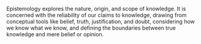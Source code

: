 
Epistemology explores the nature, origin, and scope of knowledge. It is concerned with the reliability of our claims to knowledge, drawing from conceptual tools like belief, truth, justification, and doubt, considering how we know what we know, and defining the boundaries between true knowledge and mere belief or opinion.

